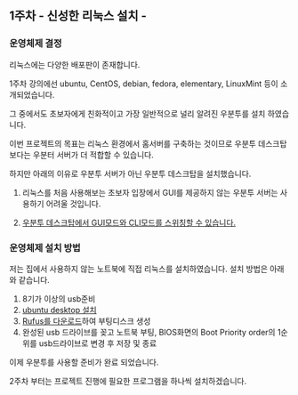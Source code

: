 ## 1주차 - 신성한 리눅스 설치 -
### 운영체제 결정

리눅스에는 다양한 배포판이 존재합니다.

1주차 강의에선 ubuntu, CentOS, debian, fedora, elementary, LinuxMint 등이 소개되었습니다.

그 중에서도 초보자에게 친화적이고 가장 일반적으로 널리 알려진 우분투를 설치 하였습니다.

이번 프로젝트의 목표는 리눅스 환경에서 홈서버를 구축하는 것이므로 우분투 데스크탑 보다는 우분터 서버가 더 적합할 수 있습니다.

하지만 아래의 이유로 우분투 서버가 아닌 우분투 데스크탑을 설치했습니다.

1. 리눅스를 처음 사용해보는 초보자 입장에서 GUI를 제공하지 않는 우분투 서버는 사용하기 어려울 것입니다.

2. [우분투 데스크탑에서 GUI모드와 CLI모드를 스위칭할 수 있습니다.](https://son1004007.tistory.com/56)

### 운영체제 설치 방법

저는 집에서 사용하지 않는 노트북에 직접 리눅스를 설치하였습니다. 설치 방법은 아래와 같습니다.

1. 8기가 이상의 usb준비
2. [ubuntu desktop 설치](https://ubuntu.com/download/desktop)
3. [Rufus를 다운로드](https://rufus.ie/ko/#google_vignette)하여 부팅디스크 생성
4. 완성된 usb 드라이브를 꽂고 노트북 부팅, BIOS화면의 Boot Priority order의 1순위를 usb드라이브로 변경 후 저장 및 종료

이제 우분투를 사용할 준비가 완료 되었습니다.

2주차 부터는 프로젝트 진행에 필요한 프로그램을 하나씩 설치하겠습니다.
